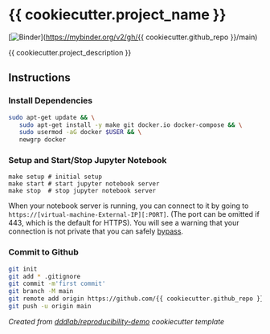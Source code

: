 # {{ cookiecutter.project_name }}

[![Binder](https://mybinder.org/badge_logo.svg)](https://mybinder.org/v2/gh/{{ cookiecutter.github_repo }}/main)

{{ cookiecutter.project_description }}

## Instructions

### Install Dependencies

```bash
sudo apt-get update && \
   sudo apt-get install -y make git docker.io docker-compose && \
   sudo usermod -aG docker $USER && \
   newgrp docker
```

### Setup and Start/Stop Jupyter Notebook

```
make setup # initial setup
make start # start jupyter notebook server
make stop  # stop jupyter notebook server
```

When your notebook server is running, you can connect to it by going to `https://[virtual-machine-External-IP][:PORT]`. (The port can be omitted if 443, which is the default for HTTPS). You will see a warning that your connection is not private that you can safely [bypass](https://medium.com/idomongodb/chrome-bypassing-ssl-certificate-check-18b35d2a19fd).

### Commit to Github

```bash
git init
git add * .gitignore
git commit -m'first commit'
git branch -M main
git remote add origin https://github.com/{{ cookiecutter.github_repo }}.git
git push -u origin main
```

_Created from [dddlab/reproducibility-demo](https://github.com/dddlab/reproducibility-demo) cookiecutter template_
